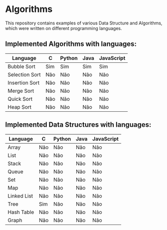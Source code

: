 # Algorithms
This repository contains examples of various Data Structure and Algorithms, which were written on different programming languages.

## Implemented Algorithms with languages:

| Language     | C                  | Python            | Java              | JavaScript        |
|--------------|--------------------|--------------------|--------------------|--------------------|
| Bubble Sort  | Sim                | Sim                | Sim                | Sim                |
| Selection Sort| Não               | Não                | Não                | Não                |
| Insertion Sort| Não               | Não                | Não                | Não                |
| Merge Sort   | Não                | Não                | Não                | Não                |
| Quick Sort   | Não                | Não                | Não                | Não                |
| Heap Sort    | Não                | Não                | Não                | Não                |

## Implemented Data Structures with languages:

| Language     | C                  | Python            | Java              | JavaScript        |
|--------------|--------------------|--------------------|--------------------|--------------------|
| Array        | Não                | Não                | Não                | Não                |
| List         | Não       | Não       | Não       | Não       |
| Stack        | Não       | Não       | Não       | Não       |
| Queue        | Não       | Não       | Não       | Não       |
| Set          | Não       | Não       | Não       | Não       |
| Map          | Não       | Não       | Não       | Não       |
| Linked List  | Não       | Não       | Não       | Não       |
| Tree         | Sim       | Não       | Não       | Não       |
| Hash Table   | Não       | Não       | Não       | Não       |
| Graph        | Não       | Não       | Não       | Não       |
